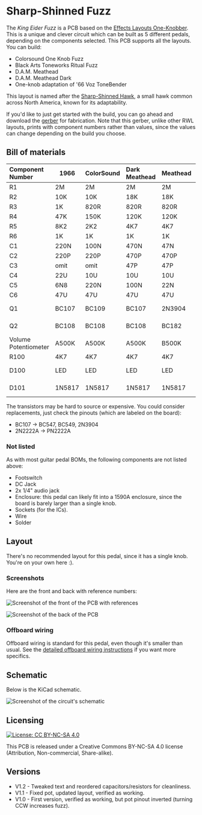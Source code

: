 # Sharp-Shinned Fuzz

The *King Eider Fuzz* is a PCB based on the [Effects Layouts One-Knobber](https://effectslayouts.blogspot.com/2016/06/one-knobber-project.html). This is a unique and clever circuit which can be built as 5 different pedals, depending on the components selected. This PCB supports all the layouts. You can build:

* Colorsound One Knob Fuzz
* Black Arts Toneworks Ritual Fuzz
* D.A.M. Meathead
* D.A.M. Meathead Dark
* One-knob adaptation of '66 Voz ToneBender

This layout is named after the [Sharp-Shinned Hawk](https://ebird.org/species/shshaw), a small hawk common across North America, known for its adaptability.

If you'd like to just get started with the build, you can go ahead and download the [gerber](https://github.com/RWLPedal/music-pcbs/raw/refs/heads/main/SharpShinnedFuzz/gerber.zip) for fabrication. Note that this gerber, unlike other RWL layouts, prints with component numbers rather than values, since the values can change depending on the build you choose.

## Bill of materials

| Component Number     | 1966   | ColorSound | Dark Meathead | Meathead | Ritual  | Note                |
| :------------------- | ------ | :--------- | :------------ | :------- | :------ | :------------------ |
| R1                   | 2M     | 2M         | 2M            | 2M       | 2M      |                     |
| R2                   | 10K    | 10K        | 18K           | 18K      | 10K     |                     |
| R3                   | 1K     | 820R       | 820R          | 820R     | 820R    |                     |
| R4                   | 47K    | 150K       | 120K          | 120K     | 150K    |                     |
| R5                   | 8K2    | 2K2        | 4K7           | 4K7      | 2K      |                     |
| R6                   | 1K     | 1K         | 1K            | 1K       | 1K      |                     |
| C1                   | 220N   | 100N       | 470N          | 47N      | 680N    |                     |
| C2                   | 220P   | 220P       | 470P          | 470P     | 150P    |                     |
| C3                   | omit   | omit       | 47P           | 47P      | omit    |                     |
| C4                   | 22U    | 10U        | 10U           | 10U      | 10U     |                     |
| C5                   | 6N8    | 220N       | 100N          | 22N      | 220N    |                     |
| C6                   | 47U    | 47U        | 47U           | 47U      | 100U    |                     |
| Q1                   | BC107  | BC109      | BC107         | 2N3904   | 2N2222A | Mind pinouts        |
| Q2                   | BC108  | BC108      | BC108         | BC182    | 2N2222A | Mind pinouts        |
| Volume Potentiometer | A500K  | A500K      | A500K         | B500K    | B500K   |                     |
| R100                 | 4K7    | 4K7        | 4K7           | 4K7      | 4K7     | LEDR                |
| D100                 | LED    | LED        | LED           | LED      | LED     | Bypass Indicator    |
| D101                 | 1N5817 | 1N5817     | 1N5817        | 1N5817   | 1N5817  | Polarity Protection |

The transistors may be hard to source or expensive. You could consider replacements, just check the pinouts (which are labeled on the board):

* BC107 -> BC547, BC549, 2N3904
* 2N2222A -> PN2222A

### Not listed

As with most guitar pedal BOMs, the following components are not listed above:

* Footswitch
* DC Jack
* 2x 1/4" audio jack
* Enclosure: this pedal can likely fit into a 1590A enclosure, since the board is barely larger than a single knob.
* Sockets (for the ICs).
* Wire
* Solder

## Layout

There's no recommended layout for this pedal, since it has a single knob. You're on your own here :).

### Screenshots

Here are the front and back with reference numbers:

![Screenshot of the front of the PCB with references](images/pcb_references.png?raw=true)

![Screenshot of the back of the PCB](images/pcb_back.png?raw=true)

### Offboard wiring

Offboard wiring is standard for this pedal, even though it's smaller than usual. See the [detailed offboard wiring instructions](https://github.com/RWLPedal/music-pcbs/blob/main/instructions/WIRING.md) if you want more specifics.

## Schematic

Below is the KiCad schematic.

![Screenshot of the circuit's schematic](images/schematic.png?raw=true)

## Licensing

[![License: CC BY-NC-SA 4.0](https://licensebuttons.net/l/by-nc-sa/4.0/80x15.png)](https://creativecommons.org/licenses/by-nc-sa/4.0/)

This PCB is released under a Creative Commons BY-NC-SA 4.0 license (Attribution, Non-commercial, Share-alike).

## Versions

* V1.2 - Tweaked text and reordered capacitors/resistors for cleanliness.
* V1.1 - Fixed pot, updated layout, verified as working.
* V1.0 - First version, verified as working, but pot pinout inverted (turning CCW increases fuzz).